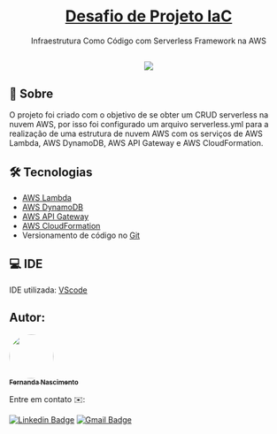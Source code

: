 <h1 align="center">
    <a href="https://fernanda1701.github.io/projeto-aws-serverless-framework/">Desafio de Projeto IaC</a>
</h1>
<p align="center">Infraestrutura Como Código com Serverless Framework na AWS</p>

<h2 align="center">
<img src="https://img.shields.io/static/v1?label=Status:&message=Completo ✅&color=32CD32&style=for-the-badge&logo=ghost"/>
</h2>


## 💎 Sobre

O projeto foi criado com o objetivo de se obter um CRUD serverless na nuvem AWS, por isso foi configurado um arquivo serverless.yml 
para a realização de uma estrutura de nuvem AWS com os serviços de AWS Lambda, AWS DynamoDB, AWS API Gateway e AWS CloudFormation.


## 🛠 Tecnologias

- [AWS Lambda](https://aws.amazon.com/pt/lambda/)
- [AWS DynamoDB](https://aws.amazon.com/pt/dynamodb/)
- [AWS API Gateway](https://aws.amazon.com/pt/api-gateway/)
- [AWS CloudFormation](https://aws.amazon.com/pt/cloudformation/)
- Versionamento de código no [Git](https://git-scm.com/)


## 💻 IDE

IDE utilizada: [VScode](https://code.visualstudio.com/)


## Autor:

<a href="https://github.com/Fernanda1701">
 <img style="border-radius: 50%;" src="https://avatars.githubusercontent.com/Fernanda1701" width="80px;" alt=""/>
 <br />
 <sub><b>Fernanda Nascimento</b></sub></a> <a href="https://github.com/Fernanda1701"></a>

Entre em contato ✉️:

[![Linkedin Badge](https://img.shields.io/badge/-Fernanda-blue??style=plastic&logo=Linkedin&logoColor=white&link=https://www.linkedin.com/in/fnasci/)](https://www.linkedin.com/in/fnasci/)
[![Gmail Badge](https://img.shields.io/badge/-fnasci.1701@gmail.com-c14438?style=plastic&logo=Gmail&logoColor=white&link=mailto:fnasci.1701@gmail.com)](mailto:fnasci.1701@gmail.com)
